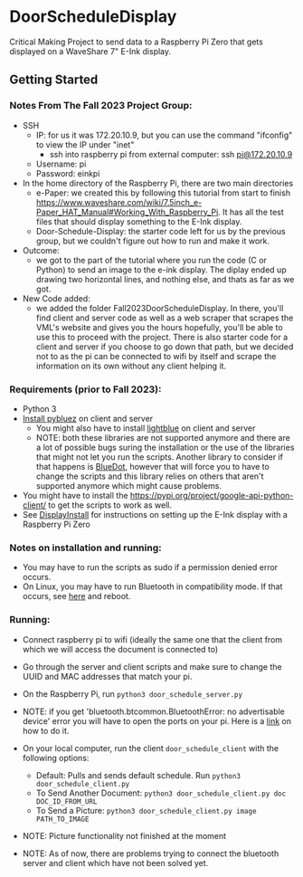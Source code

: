 # DoorScheduleDisplay

Critical Making Project to send data to a Raspberry Pi Zero that gets displayed on a WaveShare 7" E-Ink display. 

## Getting Started

### Notes From The Fall 2023 Project Group: 
* SSH
    - IP: for us it was 172.20.10.9, but you can use the command "ifconfig" to view the IP under "inet"
      - ssh into raspberry pi from external computer: ssh pi@172.20.10.9
    - Username: pi
    - Password: einkpi
* In the home directory of the Raspberry Pi, there are two main directories
    - e-Paper: we created this by following this tutorial from start to finish https://www.waveshare.com/wiki/7.5inch_e-Paper_HAT_Manual#Working_With_Raspberry_Pi. It has all the test files that should display               something to the E-Ink display.
    - Door-Schedule-Display: the starter code left for us by the previous group, but we couldn't figure out how to run and make it work.
 * Outcome:
    - we got to the part of the tutorial where you run the code (C or Python) to send an image to the e-ink display. The diplay ended up drawing two horizontal lines, and nothing else, and thats as far as we got.
* New Code added:
    - we added the folder Fall2023DoorScheduleDisplay. In there, you'll find client and server code as well as a web scraper that scrapes the VML's website and gives you the hours hopefully, you'll be able to use             this to proceed with the project. There is also starter code for a client and server if you choose to go down that path, but we decided not to as the pi can be connected to wifi by itself and scrape the                information on its own without any client helping it.


### Requirements (prior to Fall 2023): 

- Python 3 
- [Install pybluez](https://github.com/pybluez/pybluez/blob/master/docs/install.rst) on client and server
    - You might also have to install [lightblue](https://pypi.org/project/python-lightblue/) on client and server
    - NOTE: both these libraries are not supported anymore and there are a lot of possible bugs suring the installation or the use of the libraries that might not let you run the scripts. Another library to consider if that happens is [BlueDot](https://bluedot.readthedocs.io/en/latest/gettingstarted.html), however that will force you to have to change the scripts and this library relies on others that aren't supported anymore which might cause problems.
- You might have to install the https://pypi.org/project/google-api-python-client/ to get the scripts to work as well.
- See [DisplayInstall](DisplayInstall.md) for instructions on setting up the E-Ink display with a Raspberry Pi Zero

### Notes on installation and running: 
- You may have to run the scripts as sudo if a permission denied error occurs.
- On Linux, you may have to run Bluetooth in compatibility mode. If that occurs, see [here](https://stackoverflow.com/questions/36675931/bluetooth-btcommon-bluetootherror-2-no-such-file-or-directory/46810116) and reboot.

### Running: 
* Connect raspberry pi to wifi (ideally the same one that the client from which we will access the document is connected to)
* Go through the server and client scripts and make sure to change the UUID and MAC addresses that match your pi.
* On the Raspberry Pi, run `python3 door_schedule_server.py`
* NOTE: if you get 'bluetooth.btcommon.BluetoothError: no advertisable device' error you will have to open the ports on your pi. Here is a [link](https://www.youtube.com/watch?v=vpyQooUksBk) on how to do it.
* On your local computer, run the client `door_schedule_client` with the following options:
    - Default: Pulls and sends default schedule. Run `python3 door_schedule_client.py`
    - To Send Another Document: `python3 door_schedule_client.py doc DOC_ID_FROM_URL`
    - To Send a Picture: `python3 door_schedule_client.py image PATH_TO_IMAGE`

* NOTE: Picture functionality not finished at the moment
* NOTE: As of now, there are problems trying to connect the bluetooth server and client which have not been solved yet.
